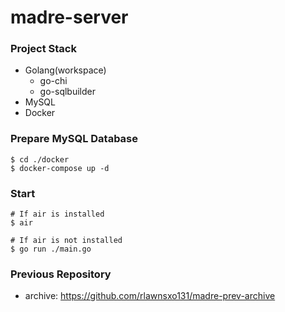 # madre-server

### Project Stack

- Golang(workspace)
    - go-chi
    - go-sqlbuilder
- MySQL
- Docker

### Prepare MySQL Database

```shell
$ cd ./docker
$ docker-compose up -d
```

### Start

```shell
# If air is installed
$ air

# If air is not installed
$ go run ./main.go
```

### Previous Repository

- archive: <https://github.com/rlawnsxo131/madre-prev-archive>
